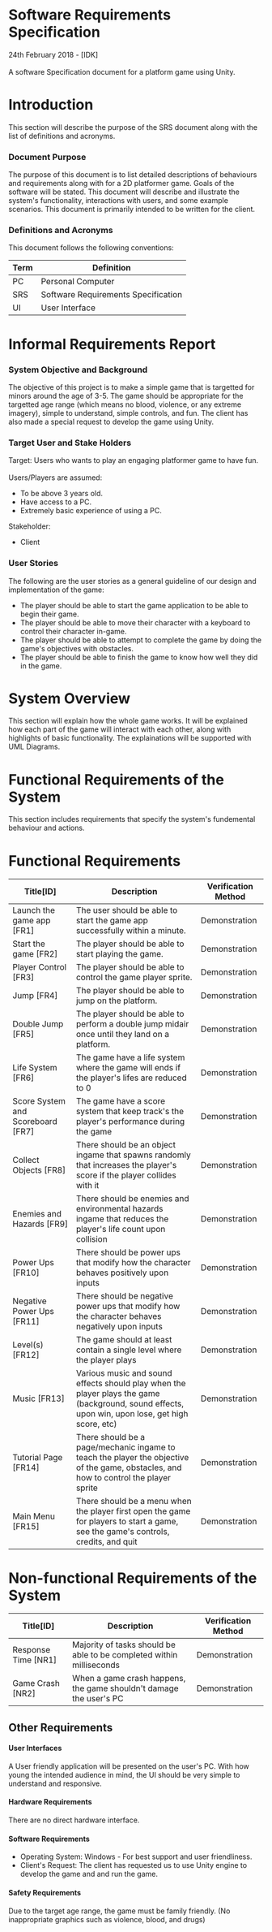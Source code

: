 # **Software Requirements Specification**
24th February 2018 - [IDK]
<br/>
<br/>
A software Specification document for a platform game using Unity. <br/>

# Introduction
This section will describe the purpose of the SRS document along with the list of definitions and acronyms. 

### Document Purpose
The purpose of this document is to list detailed descriptions of behaviours and requirements along with for a 2D platformer game. Goals of the software will be stated. This document will describe and illustrate the system's functionality, interactions with users, and some example scenarios. This document is primarily intended to be written for the client. 

### Definitions and Acronyms
This document follows the following conventions: <br/>

Term | Definition
------------ | -------------
PC | Personal Computer
SRS | Software Requirements Specification
UI | User Interface


# Informal Requirements Report

### System Objective and Background
The objective of this project is to make a simple game that is targetted for minors around the age of 3-5. The game should be appropriate for the targetted age range (which means no blood, violence, or any extreme imagery), simple to understand, simple controls, and fun. The client has also made a special request to develop the game using Unity. 
<br/>

### Target User and Stake Holders
Target: Users who wants to play an engaging platformer game to have fun. 
<br/>
<br/>
Users/Players are assumed:
- To be above 3 years old.
- Have access to a PC.
- Extremely basic experience of using a PC.

Stakeholder:
- Client

### User Stories
The following are the user stories as a general guideline of our design and implementation of the game:
<br/>
- The player should be able to start the game application to be able to begin their game. 
- The player should be able to move their character with a keyboard to control their character in-game. 
- The player should be able to attempt to complete the game by doing the game's objectives with obstacles. 
- The player should be able to finish the game to know how well they did in the game. 

# System Overview
This section will explain how the whole game works. It will be explained how each part of the game will interact with each other, along with highlights of basic functionality. The explainations will be supported with UML Diagrams. 

# Functional Requirements of the System
This section includes requirements that specify the system's fundemental behaviour and actions. 

# Functional Requirements
Title[ID] | Description | Verification Method 
------------ | ------------- | ------------ 
Launch the game app [FR1] | The user should be able to start the game app successfully within a minute. | Demonstration 
Start the game [FR2] | The player should be able to start playing the game. | Demonstration
Player Control [FR3] | The player should be able to control the game player sprite. | Demonstration
Jump [FR4] | The player should be able to jump on the platform. | Demonstration
Double Jump [FR5] | The player should be able to perform a double jump midair once until they land on a platform. | Demonstration
Life System [FR6] | The game have a life system where the game will ends if the player's lifes are reduced to 0 | Demonstration
Score System and Scoreboard [FR7] | The game have a score system that keep track's the player's performance during the game | Demonstration
Collect Objects [FR8] | There should be an object ingame that spawns randomly that increases the player's score if the player collides with it | Demonstration
Enemies and Hazards [FR9] | There should be enemies and environmental hazards ingame that reduces the player's life count upon collision | Demonstration
Power Ups [FR10] | There should be power ups that modify how the character behaves positively upon inputs | Demonstration
Negative Power Ups [FR11] | There should be negative power ups that modify how the character behaves negatively upon inputs | Demonstration
Level(s) [FR12] | The game should at least contain a single level where the player plays | Demonstration
Music [FR13] | Various music and sound effects should play when the player plays the game (background, sound effects, upon win, upon lose, get high score, etc) | Demonstration
Tutorial Page [FR14] | There should be a page/mechanic ingame to teach the player the objective of the game, obstacles, and how to control the player sprite | Demonstration
Main Menu [FR15] | There should be a menu when the player first open the game for players to start a game, see the game's controls, credits, and quit | Demonstration


# Non-functional Requirements of the System
Title[ID] | Description | Verification Method
------------ | ------------- | ------------  
Response Time [NR1] | Majority of tasks should be able to be completed within milliseconds | Demonstration 
Game Crash [NR2] | When a game crash happens, the game shouldn't damage the user's PC | Demonstration 

## Other Requirements 
#### User Interfaces
A User friendly application will be presented on the user's PC. With how young the intended audience in mind, the UI should be very simple to understand and responsive.
#### Hardware Requirements
There are no direct hardware interface. 
#### Software Requirements
- Operating System: Windows - For best support and user friendliness. 
- Client's Request: The client has requested us to use Unity engine to develop the game and and run the game. 
#### Safety Requirements
Due to the target age range, the game must be family friendly. (No inappropriate graphics such as violence, blood, and drugs)
